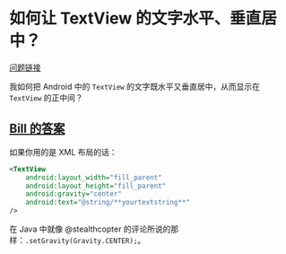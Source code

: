 # 如何让 TextView 的文字水平、垂直居中？

[问题链接](http://stackoverflow.com/questions/432037/how-do-i-center-text-horizontally-and-vertically-in-a-textview-in-android)

我如何把 Android 中的 `TextView` 的文字既水平又垂直居中，从而显示在 `TextView` 的正中间？

## [Bill 的答案](http://stackoverflow.com/a/432155/5152089)

如果你用的是 XML 布局的话：

```xml
<TextView  
    android:layout_width="fill_parent" 
    android:layout_height="fill_parent" 
    android:gravity="center"
    android:text="@string/**yourtextstring**"
/>
```

在 Java 中就像 @stealthcopter 的评论所说的那样：`.setGravity(Gravity.CENTER);`。

